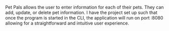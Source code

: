 Pet Pals allows the user to enter information for each of their pets. They can add, update, or delete pet information. 
I have the project set up such that once the program is started in the CLI, the application will run on port :8080 allowing for a straightforward and intuitive user experience.

